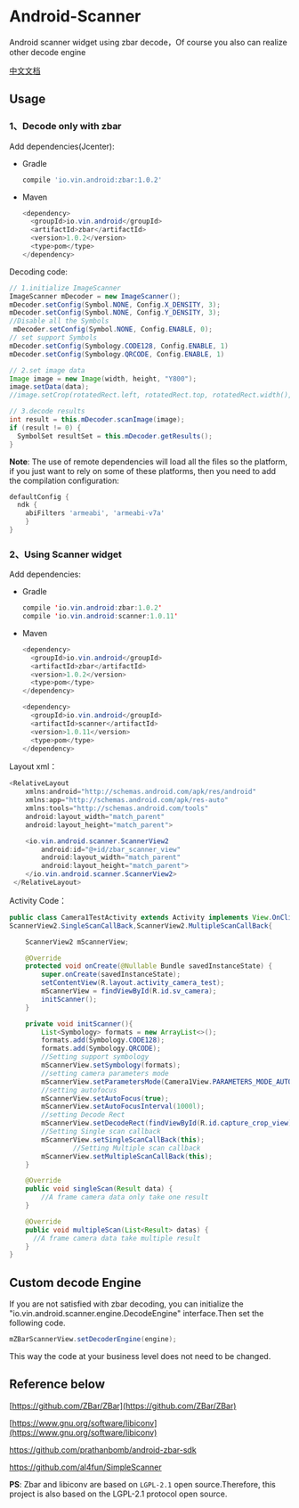 # Android-Scanner

Android scanner widget using zbar decode，Of course you also can realize other decode engine

[中文文档](./README-CN.md)

## Usage

### 1、Decode only with zbar

Add dependencies(Jcenter):

* Gradle

  ```groovy
  compile 'io.vin.android:zbar:1.0.2'
  ```

  

* Maven

  ```java
  <dependency>
    <groupId>io.vin.android</groupId>
    <artifactId>zbar</artifactId>
    <version>1.0.2</version>
    <type>pom</type>
  </dependency>
  ```

Decoding code:
```java
// 1.initialize ImageScanner
ImageScanner mDecoder = new ImageScanner();
mDecoder.setConfig(Symbol.NONE, Config.X_DENSITY, 3);
mDecoder.setConfig(Symbol.NONE, Config.Y_DENSITY, 3);
//Disable all the Symbols
 mDecoder.setConfig(Symbol.NONE, Config.ENABLE, 0);
// set support Symbols
mDecoder.setConfig(Symbology.CODE128, Config.ENABLE, 1)
mDecoder.setConfig(Symbology.QRCODE, Config.ENABLE, 1)

// 2.set image data
Image image = new Image(width, height, "Y800");
image.setData(data);
//image.setCrop(rotatedRect.left, rotatedRect.top, rotatedRect.width(), rotatedRect.height());

// 3.decode results
int result = this.mDecoder.scanImage(image);
if (result != 0) {
  SymbolSet resultSet = this.mDecoder.getResults();
}
```

**Note**: The use of remote dependencies will load all the files so the platform, if you just want to rely on some of these platforms, then you need to add the compilation configuration:

```groovy
defaultConfig {
  ndk {
    abiFilters 'armeabi', 'armeabi-v7a'
	}
}
```

### 2、Using Scanner widget

Add dependencies:

* Gradle

  ```java
  compile 'io.vin.android:zbar:1.0.2'
  compile 'io.vin.android:scanner:1.0.11'
  ```

  

* Maven

  ```java
  <dependency>
    <groupId>io.vin.android</groupId>
    <artifactId>zbar</artifactId>
    <version>1.0.2</version>
    <type>pom</type>
  </dependency>
  
  <dependency>
    <groupId>io.vin.android</groupId>
    <artifactId>scanner</artifactId>
    <version>1.0.11</version>
    <type>pom</type>
  </dependency>
  ```

Layout xml：

```java
<RelativeLayout
    xmlns:android="http://schemas.android.com/apk/res/android"
    xmlns:app="http://schemas.android.com/apk/res-auto"
    xmlns:tools="http://schemas.android.com/tools"
    android:layout_width="match_parent"
    android:layout_height="match_parent">

    <io.vin.android.scanner.ScannerView2
        android:id="@+id/zbar_scanner_view"
        android:layout_width="match_parent"
        android:layout_height="match_parent">
    </io.vin.android.scanner.ScannerView2>
 </RelativeLayout>
```

Activity Code：

```java
public class Camera1TestActivity extends Activity implements View.OnClickListener,
ScannerView2.SingleScanCallBack,ScannerView2.MultipleScanCallBack{

    ScannerView2 mScannerView;

    @Override
    protected void onCreate(@Nullable Bundle savedInstanceState) {
        super.onCreate(savedInstanceState);
        setContentView(R.layout.activity_camera_test);
        mScannerView = findViewById(R.id.sv_camera);
        initScanner();
    }

    private void initScanner(){
        List<Symbology> formats = new ArrayList<>();
        formats.add(Symbology.CODE128);
        formats.add(Symbology.QRCODE);
      	//Setting support symbology
        mScannerView.setSymbology(formats);
      	//setting camera parameters mode
        mScannerView.setParametersMode(Camera1View.PARAMETERS_MODE_AUTO);
      	//setting autofocus
        mScannerView.setAutoFocus(true);
        mScannerView.setAutoFocusInterval(1000l);
      	//setting Decode Rect
        mScannerView.setDecodeRect(findViewById(R.id.capture_crop_view));
      	//Setting Single scan callback 
        mScannerView.setSingleScanCallBack(this);
				//Setting Multiple scan callback 
        mScannerView.setMultipleScanCallBack(this);
    }

    @Override
    public void singleScan(Result data) {
        //A frame camera data only take one result
    }

    @Override
    public void multipleScan(List<Result> datas) {
      //A frame camera data take multiple result
    }
}
```



## Custom decode Engine

If you are not satisfied with zbar decoding, you can initialize  the "io.vin.android.scanner.engine.DecodeEngine" interface.Then set the following code.

```java
mZBarScannerView.setDecoderEngine(engine);
```

This way the code at your business level does not need to be changed.



## Reference below

[https://github.com/ZBar/ZBar](https://github.com/ZBar/ZBar)  

[https://www.gnu.org/software/libiconv](https://www.gnu.org/software/libiconv)  

https://github.com/prathanbomb/android-zbar-sdk

https://github.com/al4fun/SimpleScanner



**PS**: Zbar and libiconv are based on `LGPL-2.1` open source.Therefore, this project is also based on the LGPL-2.1 protocol open source.